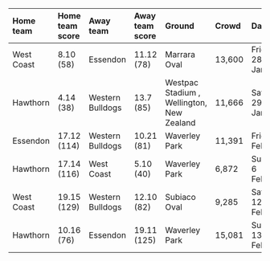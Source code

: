 | Home team   | Home team score   | Away team        | Away team score   | Ground                                    | Crowd   | Date                  |
|:------------|:------------------|:-----------------|:------------------|:------------------------------------------|:--------|:----------------------|
| West Coast  | 8.10 (58)         | Essendon         | 11.12 (78)        | Marrara Oval                              | 13,600  | Friday, 28 January    |
| Hawthorn    | 4.14 (38)         | Western Bulldogs | 13.7 (85)         | Westpac Stadium , Wellington, New Zealand | 11,666  | Saturday, 29 January  |
| Essendon    | 17.12 (114)       | Western Bulldogs | 10.21 (81)        | Waverley Park                             | 11,391  | Friday, 4 February    |
| Hawthorn    | 17.14 (116)       | West Coast       | 5.10 (40)         | Waverley Park                             | 6,872   | Sunday, 6 February    |
| West Coast  | 19.15 (129)       | Western Bulldogs | 12.10 (82)        | Subiaco Oval                              | 9,285   | Saturday, 12 February |
| Hawthorn    | 10.16 (76)        | Essendon         | 19.11 (125)       | Waverley Park                             | 15,081  | Sunday, 13 February   |